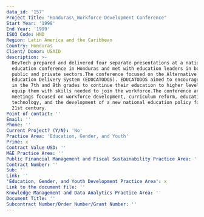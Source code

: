 ```yaml
---
data_id: '157'
Project Title: "Honduras\_Workforce Development Conference"
Start Year: '1998'
End Year: '1999'
ISO3 Code: HND
Region: Latin America and the Caribbean
Country: Honduras
Client/ Donor: USAID
description: >-
  DevTech prepared and delivered four separate presentations at a national
  education conference in Honduras and met with education leaders in both the
  public and private sectors.The conference focused on the Alternative Basic
  Education Delivery System (EDUCATODOS). EDUCATODOS aimed to encourage students
  in the 7th and 9th grades to continue their education to higher levels and to
  equip them with skills needed to join the workforce.The conference and
  meetings focused on workforce development, curriculum reform, educational
  technology, and the development of a new national education policy for the
  21st century.
Point of contact: ''
Email: ''
Phone: ''
Current Project? (Y/N): 'No'
Practice Area: 'Education, Gender, and Youth'
Prime: x
Contract Value USD: ''
M&E Practice Area: ''
Public Financial Management and Fiscal Sustainability Practice Area: ''
Contract Number: ''
Sub: ''
Link: ''
'Education, Gender, and Youth Development Practice Area': x
Link to the document file: ''
Knowledge Management and Data Analytics Practice Area: ''
Document Title: ''
Subcontract Number/Order Number/Grant Number: ''
---
```

